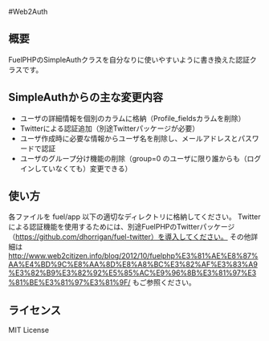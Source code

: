 #Web2Auth

## 概要

FuelPHPのSimpleAuthクラスを自分なりに使いやすいように書き換えた認証クラスです。

## SimpleAuthからの主な変更内容

* ユーザの詳細情報を個別のカラムに格納（Profile_fieldsカラムを削除）
* Twitterによる認証追加（別途Twitterパッケージが必要）
* ユーザ作成時に必要な情報からユーザ名を削除し、メールアドレスとパスワードで認証
* ユーザのグループ分け機能の削除（group=0 のユーザに限り誰からも（ログインしていなくても）変更できる）

## 使い方

各ファイルを fuel/app 以下の適切なディレクトリに格納してください。
Twitterによる認証機能を使用するためには、別途FuelPHPのTwitterパッケージ（https://github.com/dhorrigan/fuel-twitter）を導入してください。
その他詳細は http://www.web2citizen.info/blog/2012/10/fuelphp%E3%81%AE%E8%87%AA%E4%BD%9C%E8%AA%8D%E8%A8%BC%E3%82%AF%E3%83%A9%E3%82%B9%E3%82%92%E5%85%AC%E9%96%8B%E3%81%97%E3%81%BE%E3%81%97%E3%81%9F/ もご参照ください。

## ライセンス

MIT License